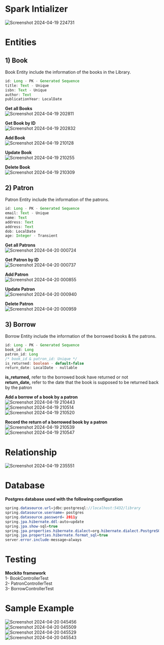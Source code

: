 # Spark Intializer  
![Screenshot 2024-04-19 224731](https://github.com/usseif97/Library-Management/assets/47598030/7706a629-a1b5-462b-a21f-05e414619fe7)  

  
# Entities

## 1) Book

Book Entity include the information of the books in the Library.


```java
id: Long - PK - Generated Sequence
title: Text - Unique
isbn: Text - Unique
author: Text
publicationYear: LocalDate
```
**Get all Books**  
![Screenshot 2024-04-19 202811](https://github.com/usseif97/Library-Management/assets/47598030/f43ca891-5d28-46b9-80fc-b098f7e5986b)  

**Get Book by ID**  
![Screenshot 2024-04-19 202832](https://github.com/usseif97/Library-Management/assets/47598030/e8946fa4-f270-432a-a6e2-b10fe91ae3a3)  

**Add Book**  
![Screenshot 2024-04-19 210128](https://github.com/usseif97/Library-Management/assets/47598030/35174bd6-efe1-41de-944c-18c9266585a0)  

**Update Book**  
![Screenshot 2024-04-19 210255](https://github.com/usseif97/Library-Management/assets/47598030/2e872dbf-92e7-4a5a-b096-ddfa6ef3289f)  

**Delete Book**  
![Screenshot 2024-04-19 210309](https://github.com/usseif97/Library-Management/assets/47598030/e3427381-701a-41fc-bd04-0e053db3dd6a)  
  

## 2) Patron

Patron Entity include the information of the patrons.


```java
id: Long - PK - Generated Sequence
email: Text - Unique
name: Text
address: Text
address: Text
dob: LocalDate
age: Integer - Transient
```
**Get all Patrons**  
![Screenshot 2024-04-20 000724](https://github.com/usseif97/Library-Management/assets/47598030/c5940220-6419-41a2-b856-071d5d7df4bb)  


**Get Patron by ID**  
![Screenshot 2024-04-20 000737](https://github.com/usseif97/Library-Management/assets/47598030/7b075702-fdd7-406b-bc1d-48a6b40a8b39)  


**Add Patron**  
![Screenshot 2024-04-20 000855](https://github.com/usseif97/Library-Management/assets/47598030/4c9f0389-76bd-4e86-9588-dfc7089a6e1d)  


**Update Patron**  
![Screenshot 2024-04-20 000940](https://github.com/usseif97/Library-Management/assets/47598030/9ebaa15e-ddd4-48e0-a886-58a5e0eb9f26)  


**Delete Patron**  
![Screenshot 2024-04-20 000959](https://github.com/usseif97/Library-Management/assets/47598030/fe5ad195-4c77-4146-a8ff-8546b85113eb)  

  


## 3) Borrow

Borrow Entity include the information of the borrowed books & the patrons.

```java
id: Long - PK - Generated Sequence
book_id: Long
patron_id: Long
/* book_id & patron_id: Unique */
is_returned: boolean - default=false
return_date: LocalDate - nullable
```
**is_returned,** refer to the borrowed book have returned or not  
**return_date,** refer to the date that the book is supposed to be returned back by the patron  
  
**Add a borrow of a book by a patron**  
![Screenshot 2024-04-19 210443](https://github.com/usseif97/Library-Management/assets/47598030/04cf9f9d-754c-489e-a4c9-db36dc3335c8)  
![Screenshot 2024-04-19 210514](https://github.com/usseif97/Library-Management/assets/47598030/5238c549-cdce-4cbc-a5a4-0511053ad797)  
![Screenshot 2024-04-19 210520](https://github.com/usseif97/Library-Management/assets/47598030/4e43fa9c-cb22-4f94-9ba8-300b672ffc94)  
  
**Record the return of a borrowed book by a patron**  
![Screenshot 2024-04-19 210539](https://github.com/usseif97/Library-Management/assets/47598030/58aefdb3-3fa0-4594-90a5-e5ac0af072f1)  
![Screenshot 2024-04-19 210547](https://github.com/usseif97/Library-Management/assets/47598030/87d86e61-16b5-4b4f-825a-0b025a1e303d)  
  

# Relationship
![Screenshot 2024-04-19 235551](https://github.com/usseif97/Library-Management/assets/47598030/68653deb-3335-4f01-9703-ae05554e0984)  


# Database  
**Postgres database used with the following configuration**
```java
spring.datasource.url=jdbc:postgresql://localhost:5432/library  
spring.datasource.username= postgres  
spring.datasource.password= 2011y  
spring.jpa.hibernate.ddl-auto=update    
spring.jpa.show-sql=true  
spring.jpa.properties.hibernate.dialect=org.hibernate.dialect.PostgreSQLDialect
spring.jpa.properties.hibernate.format_sql=true
server.error.include-message=always   
```

# Testing  
**Mockito framework**  
1- BookControllerTest  
2- PatronControllerTest  
3- BorrowControllerTest  
  

# Sample Example
![Screenshot 2024-04-20 045456](https://github.com/usseif97/Library-Management/assets/47598030/df45e1bb-61d8-40aa-ac30-a965b22405eb)  
![Screenshot 2024-04-20 045509](https://github.com/usseif97/Library-Management/assets/47598030/6d13a769-4456-450a-b7bd-37fa51815b63)  
![Screenshot 2024-04-20 045529](https://github.com/usseif97/Library-Management/assets/47598030/bb4d31d5-d838-4c3f-a633-c4fa5b98c5e8)  
![Screenshot 2024-04-20 045543](https://github.com/usseif97/Library-Management/assets/47598030/7167c28a-da34-43f7-812b-db986dac465f)  


